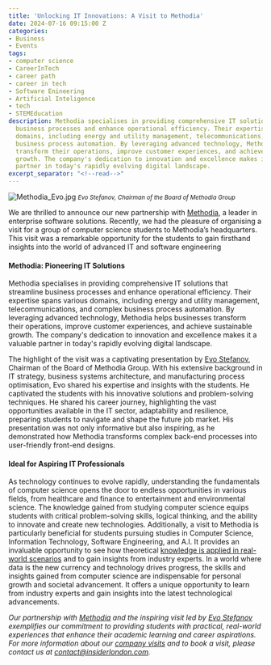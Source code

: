 ```yaml
---
title: 'Unlocking IT Innovations: A Visit to Methodia'
date: 2024-07-16 09:15:00 Z
categories:
- Business
- Events
tags:
- computer science
- CareerInTech
- career path
- career in tech
- Software Enineering
- Artificial Inteligence
- tech
- STEMEducation
description: Methodia specialises in providing comprehensive IT solutions that streamline
  business processes and enhance operational efficiency. Their expertise spans various
  domains, including energy and utility management, telecommunications, and complex
  business process automation. By leveraging advanced technology, Methodia helps businesses
  transform their operations, improve customer experiences, and achieve sustainable
  growth. The company's dedication to innovation and excellence makes it a valuable
  partner in today's rapidly evolving digital landscape.
excerpt_separator: "<!--read-->"
---
```


![Methodia_Evo.jpg](/uploads/Methodia_Evo.jpg)
<small><em>Evo Stefanov, Chairman of the Board of Methodia Group</em></small>

We are thrilled to announce our new partnership with [Methodia](https://www.methodia.com/), a leader in enterprise software solutions. Recently, we had the pleasure of organising a visit for a group of computer science students to Methodia’s headquarters. This visit was a remarkable opportunity for the students to gain firsthand insights into the world of advanced IT and software engineering

<!--read-->

#### Methodia: Pioneering IT Solutions

Methodia specialises in providing comprehensive IT solutions that streamline business processes and enhance operational efficiency. Their expertise spans various domains, including energy and utility management, telecommunications, and complex business process automation. By leveraging advanced technology, Methodia helps businesses transform their operations, improve customer experiences, and achieve sustainable growth. The company's dedication to innovation and excellence makes it a valuable partner in today's rapidly evolving digital landscape.

The highlight of the visit was a captivating presentation by [Evo Stefanov](https://www.linkedin.com/in/evostefanov/), Chairman of the Board of Methodia Group. With his extensive background in IT strategy, business systems architecture, and manufacturing process optimisation, Evo shared his expertise and insights with the students. He captivated the students with his innovative solutions and problem-solving techniques. He shared his career journey, highlighting the vast opportunities available in the IT sector, adaptability and resilience, preparing students to navigate and shape the future job market. His presentation was not only informative but also inspiring, as he demonstrated how Methodia transforms complex back-end processes into user-friendly front-end designs.

#### Ideal for Aspiring IT Professionals

As technology continues to evolve rapidly, understanding the fundamentals of computer science opens the door to endless opportunities in various fields, from healthcare and finance to entertainment and environmental science. The knowledge gained from studying computer science equips students with critical problem-solving skills, logical thinking, and the ability to innovate and create new technologies. Additionally, a visit to Methodia is particularly beneficial for students pursuing studies in Computer Science, Information Technology, Software Engineering, and A.I. It provides an invaluable opportunity to see how theoretical [knowledge is applied in real-world scenarios](https://www.researchgate.net/publication/325755928_Application_of_Real-World_Problems_in_Computer_Science_Education_Teachers'_Beliefs_Motivational_Orientations_and_Practices) and to gain insights from industry experts. In a world where data is the new currency and technology drives progress, the skills and insights gained from computer science are indispensable for personal growth and societal advancement. It offers a unique opportunity to learn from industry experts and gain insights into the latest technological advancements.

*Our partnership with [Methodia](https://www.methodia.com/) and the inspiring visit led by [Evo Stefanov](https://www.linkedin.com/in/evostefanov/) exemplifies our commitment to providing students with practical, real-world experiences that enhance their academic learning and career aspirations.
For more information about our [company visits](https://www.insiderlondon.com/london/company-visits/) and to book a visit, please contact us at [contact@insiderlondon.com](mailto:contact@insiderlondon.com).*





